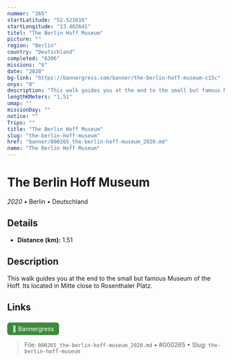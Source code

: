 ```yaml
---
nummer: "265"
startLatitude: "52.521616"
startLongitude: "13.402641"
titel: "The Berlin Hoff Museum"
picture: ""
region: "Berlin"
country: "Deutschland"
completed: "6306"
missions: "6"
date: "2020"
bg-link: "https://bannergress.com/banner/the-berlin-hoff-museum-c15c"
onyx: "0"
description: "This walk guides you at the end to the small but famous Museum of the Hoff. Its located in Mitte close to Rosenthaler Platz."
lengthKMeters: "1,51"
umap: ""
missionDay: ""
notice: ""
Trips: ""
title: "The Berlin Hoff Museum"
slug: "the-berlin-hoff-museum"
href: "banner/000265_the-berlin-hoff-museum_2020.md"
name: "The Berlin Hoff Museum"
---
```

# The Berlin Hoff Museum

*2020* • Berlin • Deutschland





## Details
- **Distance (km):** 1.51






## Description
This walk guides you at the end to the small but famous Museum of the Hoff. Its located in Mitte close to Rosenthaler Platz.



## Links
<a href="https://bannergress.com/banner/the-berlin-hoff-museum-c15c" style="display:inline-block;margin:6px 8px 0 0;padding:6px 12px;background:#3c8b3c;color:#fff;text-decoration:none;border-radius:6px;">🔗 Bannergress</a>




> File: `000265_the-berlin-hoff-museum_2020.md` • #000265 • Slug: `the-berlin-hoff-museum`
